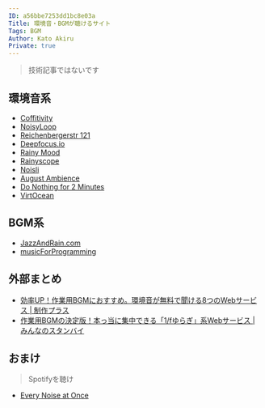 ```yaml
---
ID: a56bbe7253dd1bc8e03a
Title: 環境音・BGMが聴けるサイト
Tags: BGM
Author: Kato Akiru
Private: true
---
```


> 技術記事ではないです

## 環境音系

- [Coffitivity](https://coffitivity.com/)
- [NoisyLoop](https://noisyloop.com/)
- [Reichenbergerstr 121](https://imisstheoffice.eu/)
- [Deepfocus.io](https://deepfocus.io/)
- [Rainy Mood](https://www.rainymood.com/)
- [Rainyscope](http://rainyscope.com/)
- [Noisli](https://www.noisli.com/)
- [August Ambience](https://augustambience.com/)
- [Do Nothing for 2 Minutes](http://www.donothingfor2minutes.com/)
- [VirtOcean](http://virtocean.com/)

## BGM系

- [JazzAndRain.com](http://www.jazzandrain.com/)
- [musicForProgramming](http://musicforprogramming.net/)

## 外部まとめ

- [効率UP！作業用BGMにおすすめ。環境音が無料で聞ける8つのWebサービス | 制作プラス](https://seisaku-plus.com/2017/01/28/bgm/)
- [作業用BGMの決定版！本っ当に集中できる「1/fゆらぎ」系Webサービス | みんなのスタンバイ](https://jp.stanby.com/media/bgm-forwork/)

## おまけ

> Spotifyを聴け

- [Every Noise at Once](http://everynoise.com/engenremap.html)
